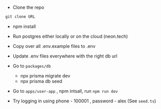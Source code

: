 - Clone the repo

```jsx
git clone URL
```

- npm install
- Run postgres either locally or on the cloud (neon.tech)


- Copy over all .env.example files to .env
- Update .env files everywhere with the right db url
- Go to `packages/db`
    - npx prisma migrate dev
    - npx prisma db seed
- Go to `apps/user-app` , npm intsall, run `npm run dev`
- Try logging in using phone - 100001 , password - alex (See `seed.ts`)